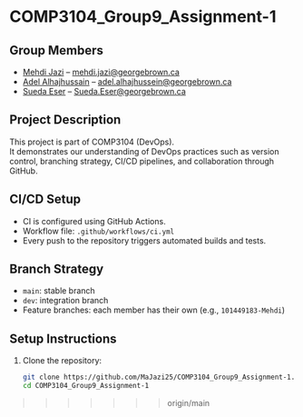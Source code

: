 
# COMP3104_Group9_Assignment-1

## Group Members
- [Mehdi Jazi](https://github.com/MaJazi25) – mehdi.jazi@georgebrown.ca 
- [Adel Alhajhussain](https://github.com/AdelAlhajHussein) – adel.alhajhussein@georgebrown.ca  
- [Sueda Eser](https://github.com/101442502) – Sueda.Eser@georgebrown.ca  

## Project Description
This project is part of COMP3104 (DevOps).  
It demonstrates our understanding of DevOps practices such as version control, branching strategy, CI/CD pipelines, and collaboration through GitHub.

## CI/CD Setup
- CI is configured using GitHub Actions.  
- Workflow file: `.github/workflows/ci.yml`  
- Every push to the repository triggers automated builds and tests.

## Branch Strategy
- `main`: stable branch  
- `dev`: integration branch  
- Feature branches: each member has their own (e.g., `101449183-Mehdi`)  

## Setup Instructions
1. Clone the repository:
   ```bash
   git clone https://github.com/MaJazi25/COMP3104_Group9_Assignment-1.git
   cd COMP3104_Group9_Assignment-1
>>>>>>> origin/main
